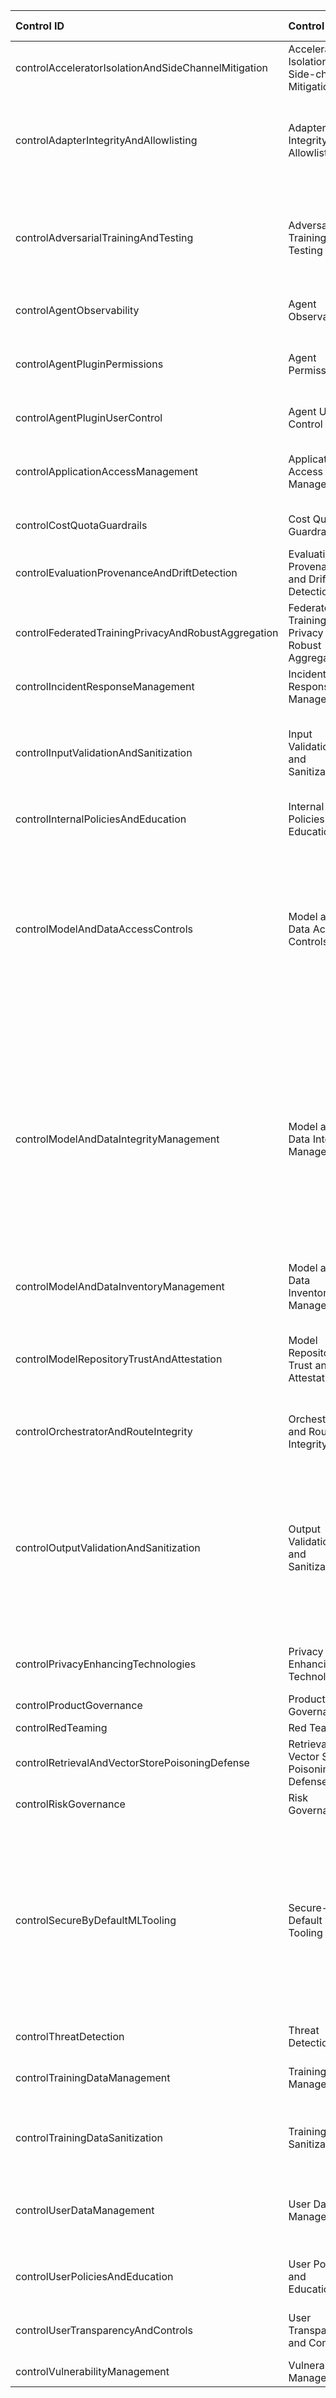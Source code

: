 | Control ID                                          | Control Title                                     | Risk IDs                                                                   | Risk Titles                                                                                                                                                                                                                                                                                                                            |
|:----------------------------------------------------|:--------------------------------------------------|:---------------------------------------------------------------------------|:---------------------------------------------------------------------------------------------------------------------------------------------------------------------------------------------------------------------------------------------------------------------------------------------------------------------------------------|
| controlAcceleratorIsolationAndSideChannelMitigation | Accelerator Isolation and Side-channel Mitigation | ASC                                                                        | Accelerator Side-channels                                                                                                                                                                                                                                                                                                              |
| controlAdapterIntegrityAndAllowlisting              | Adapter Integrity and Allowlisting                | ADI<br> MLD<br> MST<br> MXF                                                | Adapter/PEFT Injection<br> Malicious Loader/Deserialization<br> Model Source Tampering<br> Model Exfiltration                                                                                                                                                                                                                          |
| controlAdversarialTrainingAndTesting                | Adversarial Training and Testing                  | MEV<br> PIJ<br> SDD<br> ISD<br> IMO                                        | Model Evasion<br> Prompt Injection<br> Sensitive Data Disclosure<br> Inferred Sensitive Data<br> Insecure Model Output                                                                                                                                                                                                                 |
| controlAgentObservability                           | Agent Observability                               | SDD<br> RA                                                                 | Sensitive Data Disclosure<br> Rogue Actions                                                                                                                                                                                                                                                                                            |
| controlAgentPluginPermissions                       | Agent Permissions                                 | IIC<br> SDD<br> RA                                                         | Insecure Integrated Component<br> Sensitive Data Disclosure<br> Rogue Actions                                                                                                                                                                                                                                                          |
| controlAgentPluginUserControl                       | Agent User Control                                | SDD<br> RA                                                                 | Sensitive Data Disclosure<br> Rogue Actions                                                                                                                                                                                                                                                                                            |
| controlApplicationAccessManagement                  | Application Access Management                     | DMS<br> MRE<br> EDW                                                        | Denial of ML Service<br> Model Reverse Engineering<br> Economic Denial of Wallet                                                                                                                                                                                                                                                       |
| controlCostQuotaGuardrails                          | Cost Quota Guardrails                             | EDW<br> DMS                                                                | Economic Denial of Wallet<br> Denial of ML Service                                                                                                                                                                                                                                                                                     |
| controlEvaluationProvenanceAndDriftDetection        | Evaluation Provenance and Drift Detection         | EBM                                                                        | Evaluation/Benchmark Manipulation                                                                                                                                                                                                                                                                                                      |
| controlFederatedTrainingPrivacyAndRobustAggregation | Federated Training Privacy and Robust Aggregation | FLP                                                                        | Federated/Distributed Training Privacy                                                                                                                                                                                                                                                                                                 |
| controlIncidentResponseManagement                   | Incident Response Management                      | all                                                                        | All Risks                                                                                                                                                                                                                                                                                                                              |
| controlInputValidationAndSanitization               | Input Validation and Sanitization                 | PIJ<br> MLD<br> PCP<br> RVP                                                | Prompt Injection<br> Malicious Loader/Deserialization<br> Prompt/Response Cache Poisoning<br> Retrieval/Vector Store Poisoning                                                                                                                                                                                                         |
| controlInternalPoliciesAndEducation                 | Internal Policies and Education                   | all                                                                        | All Risks                                                                                                                                                                                                                                                                                                                              |
| controlModelAndDataAccessControls                   | Model and Data Access Controls                    | DP<br> MST<br> MXF<br> ASC<br> ADI<br> ORH<br> MLD<br> PCP                 | Data Poisoning<br> Model Source Tampering<br> Model Exfiltration<br> Accelerator Side-channels<br> Adapter/PEFT Injection<br> Orchestrator/Route Hijack<br> Malicious Loader/Deserialization<br> Prompt/Response Cache Poisoning                                                                                                       |
| controlModelAndDataIntegrityManagement              | Model and Data Integrity Management               | DP<br> MST<br> FLP<br> ADI<br> ORH<br> EBM<br> COV<br> MLD<br> PCP<br> RVP | Data Poisoning<br> Model Source Tampering<br> Federated/Distributed Training Privacy<br> Adapter/PEFT Injection<br> Orchestrator/Route Hijack<br> Evaluation/Benchmark Manipulation<br> Covert Channels in Model Outputs<br> Malicious Loader/Deserialization<br> Prompt/Response Cache Poisoning<br> Retrieval/Vector Store Poisoning |
| controlModelAndDataInventoryManagement              | Model and Data Inventory Management               | DP<br> MST<br> MXF                                                         | Data Poisoning<br> Model Source Tampering<br> Model Exfiltration                                                                                                                                                                                                                                                                       |
| controlModelRepositoryTrustAndAttestation           | Model Repository Trust and Attestation            | ADI<br> MLD<br> MST<br> MXF                                                | Adapter/PEFT Injection<br> Malicious Loader/Deserialization<br> Model Source Tampering<br> Model Exfiltration                                                                                                                                                                                                                          |
| controlOrchestratorAndRouteIntegrity                | Orchestrator and Route Integrity                  | ORH<br> MDT                                                                | Orchestrator/Route Hijack<br> Model Deployment Tampering                                                                                                                                                                                                                                                                               |
| controlOutputValidationAndSanitization              | Output Validation and Sanitization                | PIJ<br> RA<br> SDD<br> ISD<br> COV<br> PCP<br> IMO<br> RVP                 | Prompt Injection<br> Rogue Actions<br> Sensitive Data Disclosure<br> Inferred Sensitive Data<br> Covert Channels in Model Outputs<br> Prompt/Response Cache Poisoning<br> Insecure Model Output<br> Retrieval/Vector Store Poisoning                                                                                                   |
| controlPrivacyEnhancingTechnologies                 | Privacy Enhancing Technologies                    | SDD<br> FLP                                                                | Sensitive Data Disclosure<br> Federated/Distributed Training Privacy                                                                                                                                                                                                                                                                   |
| controlProductGovernance                            | Product Governance                                | all                                                                        | All Risks                                                                                                                                                                                                                                                                                                                              |
| controlRedTeaming                                   | Red Teaming                                       | all                                                                        | All Risks                                                                                                                                                                                                                                                                                                                              |
| controlRetrievalAndVectorStorePoisoningDefense      | Retrieval and Vector Store Poisoning Defense      | RVP                                                                        | Retrieval/Vector Store Poisoning                                                                                                                                                                                                                                                                                                       |
| controlRiskGovernance                               | Risk Governance                                   | all                                                                        | All Risks                                                                                                                                                                                                                                                                                                                              |
| controlSecureByDefaultMLTooling                     | Secure-by-Default ML Tooling                      | DP<br> MST<br> MXF<br> MDT<br> ASC<br> FLP<br> ADI<br> ORH<br> MLD         | Data Poisoning<br> Model Source Tampering<br> Model Exfiltration<br> Model Deployment Tampering<br> Accelerator Side-channels<br> Federated/Distributed Training Privacy<br> Adapter/PEFT Injection<br> Orchestrator/Route Hijack<br> Malicious Loader/Deserialization                                                                 |
| controlThreatDetection                              | Threat Detection                                  | all                                                                        | All Risks                                                                                                                                                                                                                                                                                                                              |
| controlTrainingDataManagement                       | Training Data Management                          | ISD<br> UTD                                                                | Inferred Sensitive Data<br> Unauthorized Training Data                                                                                                                                                                                                                                                                                 |
| controlTrainingDataSanitization                     | Training Data Sanitization                        | DP<br> UTD<br> RVP                                                         | Data Poisoning<br> Unauthorized Training Data<br> Retrieval/Vector Store Poisoning                                                                                                                                                                                                                                                     |
| controlUserDataManagement                           | User Data Management                              | SDD<br> EDH<br> PCP                                                        | Sensitive Data Disclosure<br> Excessive Data Handling<br> Prompt/Response Cache Poisoning                                                                                                                                                                                                                                              |
| controlUserPoliciesAndEducation                     | User Policies and Education                       | SDD<br> IIC                                                                | Sensitive Data Disclosure<br> Insecure Integrated Component                                                                                                                                                                                                                                                                            |
| controlUserTransparencyAndControls                  | User Transparency and Controls                    | SDD<br> EDH                                                                | Sensitive Data Disclosure<br> Excessive Data Handling                                                                                                                                                                                                                                                                                  |
| controlVulnerabilityManagement                      | Vulnerability Management                          | all                                                                        | All Risks                                                                                                                                                                                                                                                                                                                              |